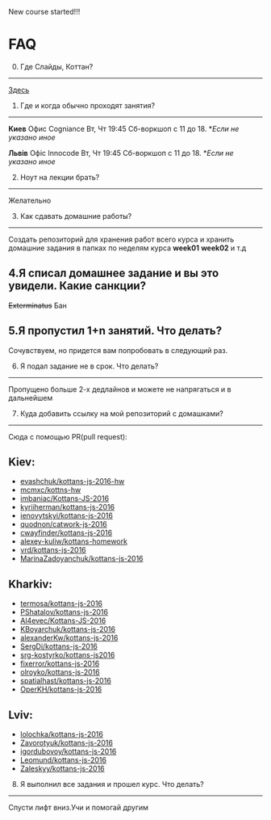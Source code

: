 New course started!!!

FAQ
=======

0. Где Слайды, Коттан?
--------------
[Здесь](http://kottans.org/js-slides/)

1. Где и когда обычно проходят занятия?
-----------------------
**Киев**
Офис Cogniance
Вт, Чт 19:45
Сб-воркшоп с 11 до 18. **Если не указано иное*

**Львів**
Офіс Innocode
Вт, Чт 19:45
Сб-воркшоп с 11 до 18. **Если не указано иное*

2. Ноут на лекции брать?
------------------
Желательно

3. Как сдавать домашние работы?
-------------------
Создать репозиторий для хранения работ всего курса и хранить домашние задания в папках по неделям курса
**week01** **week02** и т.д

4.Я списал домашнее задание и вы это увидели. Какие санкции?
--------------
~~Exterminatus~~ Бан

5.Я пропустил 1+n занятий. Что делать?
-------------------------------------
Сочувствуем, но придется вам попробовать в следующий раз.

6. Я подал задание не в срок. Что делать?
------------------
Пропущено больше 2-х дедлайнов и можете не напрягаться и в дальнейшем


7. Куда добавить ссылку на мой репозиторий с домашками?
--------------
Сюда с помощью PR(pull request):

## Kiev:
+ [evashchuk/kottans-js-2016-hw](https://github.com/evashchuk/kottans-js-2016-hw.git)
+ [mcmxc/kottns-hw](https://github.com/mcmxc/kottns-hw.git)
+ [imbaniac/Kottans-JS-2016](https://github.com/imbaniac/Kottans-JS-2016)
+ [kyriiherman/kottans-js-2016](https://github.com/kyriiherman/kottans-js-2016.git)
+ [ienovytskyi/kottans-js-2016](https://github.com/ienovytskyi/kottans-js-2016.git)
+ [quodnon/catwork-js-2016](https://github.com/quodnon/catwork-js-2016.git)
+ [cwayfinder/kottans-js-2016](https://github.com/cwayfinder/kottans-js-2016) 
+ [alexey-kuliw/kottans-homework](https://github.com/alexey-kuliw/kottans-homework.git)
+ [vrd/kottans-js-2016](https://github.com/vrd/kottans-js-2016.git)
+ [MarinaZadoyanchuk/kottans-js-2016](https://github.com/MarinaZadoyanchuk/kottans-js-2016.git)

## Kharkiv:
+ [termosa/kottans-js-2016](https://github.com/termosa/kottans-js-2016)  
+ [PShatalov/kottans-js-2016](https://github.com/PShatalov/kottans-js-2016.git)
+ [Al4evec/Kottans-JS-2016](https://github.com/Al4evec/Kottans-JS-2016.git)
+ [KBoyarchuk/kottans-js-2016](https://github.com/KBoyarchuk/kottans-js-2016)
+ [alexanderKw/kottans-js-2016](https://github.com/alexanderKw/kottans-js-2016.git)
+ [SergDi/kottans-js-2016](https://github.com/SergDi/kottans-js-2016.git)
+ [srg-kostyrko/kottans-js2016](https://github.com/srg-kostyrko/kottans-js2016.git)
+ [fixerror/kottans-js-2016](https://github.com/fixerror/kottans-js-2016.git)
+ [olroyko/kottans-js-2016](https://github.com/olroyko/kottans-js-2016.git)
+ [spatialhast/kottans-js-2016](https://github.com/spatialhast/kottans-js-2016.git)
+ [OperKH/kottans-js-2016](https://github.com/OperKH/kottans-js-2016.git)

## Lviv:
+ [lolochka/kottans-js-2016](https://github.com/lolochka/kottans-js-2016)
+ [Zavorotyuk/kottans-js-2016](https://github.com/Zavorotyuk/kottans-js-2016.git)
+ [igordubovoy/kottans-js-2016](https://github.com/igordubovoy/JS2016-3-.git)
+ [Leomund/kottans-js-2016](https://github.com/Leomund/kottans-js-2016.git)
+ [Zaleskyy/kottans-js-2016](https://github.com/zalesky/JS2016-3-.git)
8. Я выполнил все задания и прошел курс. Что делать?
---------------------------
Спусти лифт вниз.Учи и помогай другим
